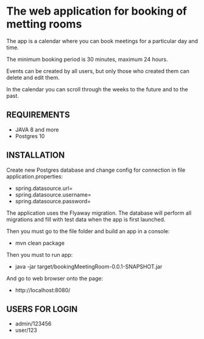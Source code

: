 The web application for booking of metting rooms
=============================

The app is a calendar where you can book meetings for a particular day and time.

The minimum booking period is 30 minutes, maximum 24 hours.

Events can be created by all users, but only those who created them can delete and edit them.

In the calendar you can scroll through the weeks to the future and to the past.

REQUIREMENTS
------------

* JAVA 8 and more
* Postgres 10

INSTALLATION
------------

Create new Postgres database and change config for connection in file application.properties:

* spring.datasource.url=
* spring.datasource.username=
* spring.datasource.password=

The application uses the Flyaway migration. 
The database will perform all migrations and fill with test data when the app is first launched.

Then you must go to the file folder and build an app in a console:
* mvn clean package

Then you must to run app:
* java -jar target/bookingMeetingRoom-0.0.1-SNAPSHOT.jar

And go to web browser onto the page:
* http://localhost:8080/

USERS FOR LOGIN
------------

* admin/123456
* user/123

